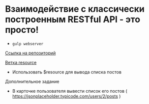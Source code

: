 # Взаимодействие с классически построенным RESTful API - это просто!

* `gulp webserver`

[Ссылка на репозиторий](https://github.com/webmaxru/netology-angular-pokemons)

[Ветка resource](https://github.com/webmaxru/netology-angular-pokemons/tree/resource)

- Использовать $resource для вывода списка постов

Дополнительное задание

- В карточке пользователя вывести список его постов ( https://jsonplaceholder.typicode.com/users/2/posts )